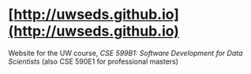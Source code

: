 # [http://uwseds.github.io](http://uwseds.github.io)
 
Website for the UW course, *CSE 599B1: Software Development for Data Scientists* (also CSE 590E1 for professional masters)
